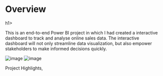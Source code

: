 <h1>Overview</h1>h1>


This is an end-to-end Power BI project in which I had created a interactive dashboard to track and analyse online sales data. The interactive dashboard will not only streamline data visualization, but also empower stakeholders to make informed decisions quickly.

![image](https://github.com/Ajayraj520/Analysis-of-Ecommerce-sales-data-and-creation-of-a-interactive-dashboard-using-Power-BI/assets/150412227/822db98e-00a0-45e8-9936-c3860b24c7db)
![image](https://github.com/Ajayraj520/Analysis-of-Ecommerce-sales-data-and-creation-of-a-interactive-dashboard-using-Power-BI/assets/150412227/d7d4c721-e1a9-44ba-8f8b-a07fe6fc84b9)

<p>Project Highlights,
